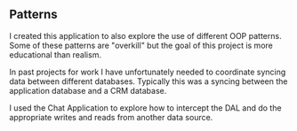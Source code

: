 ## Patterns ##

I created this application to also explore the use of different OOP patterns. Some of these patterns are "overkill" but the goal of this project is more educational than realism.

In past projects for work I have unfortunately needed to coordinate syncing data between different databases. Typically this was a syncing between the application database and a CRM database.

I used the Chat Application to explore how to intercept the DAL and do the appropriate writes and reads from another data source.
